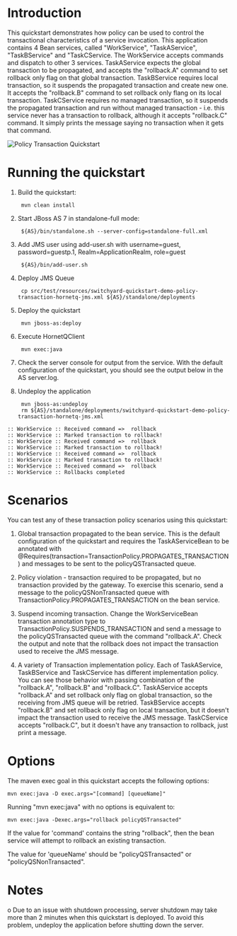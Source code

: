 Introduction
============
This quickstart demonstrates how policy can be used to control the transactional characteristics
of a service invocation.  This application contains 4 Bean services, called "WorkService",
"TaskAService", "TaskBService" and "TaskCService. The WorkService accepts commands and dispatch
to other 3 services.
TaskAService expects the global transaction to be propagated, and accepts the "rollback.A" command
to set rollback only flag on that global transaction.
TaskBService requires local transaction, so it suspends the propagated transaction and create new
one. It accepts the "rollback.B" command to set rollback only flang on its local transaction.
TaskCService requires no managed transaction, so it suspends the propagated transaction and run
without managed transaction - i.e. this service never has a transaction to rollback, although it
accepts "rollback.C" command. It simply prints the message saying no transaction when it gets that
command.

![Policy Transaction Quickstart](https://github.com/jboss-switchyard/quickstarts/raw/master/demos/policy-transaction/policy-transaction.jpg)


Running the quickstart
======================

1. Build the quickstart:

        mvn clean install

2. Start JBoss AS 7 in standalone-full mode:

        ${AS}/bin/standalone.sh --server-config=standalone-full.xml

3. Add JMS user using add-user.sh with username=guest, password=guestp.1, Realm=ApplicationRealm, role=guest

        ${AS}/bin/add-user.sh

4. Deploy JMS Queue

        cp src/test/resources/switchyard-quickstart-demo-policy-transaction-hornetq-jms.xml ${AS}/standalone/deployments

5. Deploy the quickstart

        mvn jboss-as:deploy

6. Execute HornetQClient

        mvn exec:java

7. Check the server console for output from the service.  With the default
   configuration of the quickstart, you should see the output below in the
   AS server.log.
8. Undeploy the application

        mvn jboss-as:undeploy
        rm ${AS}/standalone/deployments/switchyard-quickstart-demo-policy-transaction-hornetq-jms.xml

```
:: WorkService :: Received command =>  rollback
:: WorkService :: Marked transaction to rollback!
:: WorkService :: Received command =>  rollback
:: WorkService :: Marked transaction to rollback!
:: WorkService :: Received command =>  rollback
:: WorkService :: Marked transaction to rollback!
:: WorkService :: Received command =>  rollback
:: WorkService :: Rollbacks completed
```

Scenarios
=========
You can test any of these transaction policy scenarios using this quickstart:

1) Global transaction propagated to the bean service.  This is the default
   configuration of the quickstart and requires the TaskAServiceBean to be
   annotated with @Requires(transaction=TransactionPolicy.PROPAGATES_TRANSACTION)
   and messages to be sent to the policyQSTransacted queue.
   
2) Policy violation - transaction required to be propagated, but no transaction
   provided by the gateway.  To exercise this scenario, send a message to the
   policyQSNonTransacted queue with TransactionPolicy.PROPAGATES_TRANSACTION
   on the bean service.

3) Suspend incoming transaction.  Change the WorkServiceBean transaction
   annotation type to TransactionPolicy.SUSPENDS_TRANSACTION and send a
   message to the policyQSTransacted queue with the command "rollback.A".  Check
   the output and note that the rollback does not impact the transaction used
   to receive the JMS message.

4) A variety of Transaction implementation policy. Each of TaskAService,
   TaskBService and TaskCService has different implementation policy.
   You can see those behavior with passing combination of the "rollback.A",
   "rollback.B" and "rollback.C". TaskAService accepts "rollback.A" and
   set rollback only flag on global transaction, so the receiving from JMS
   queue will be retried. TaskBService accepts "rollback.B" and set rollback
   only flag on local transaction, but it doesn't impact the transaction used
   to receive the JMS message. TaskCService accepts "rollback.C", but it doesn't
   have any transaction to rollback, just print a message.

Options
=======
The maven exec goal in this quickstart accepts the following options:

    mvn exec:java -D exec.args="[command] [queueName]"

Running "mvn exec:java" with no options is equivalent to:

    mvn exec:java -Dexec.args="rollback policyQSTransacted"

If the value for 'command' contains the string "rollback", then the bean service
will attempt to rollback an existing transaction.

The value for 'queueName' should be "policyQSTransacted" or
"policyQSNonTransacted".

Notes
=======

o Due to an issue with shutdown processing, server shutdown may take
  more than 2 minutes when this quickstart is deployed.  To avoid this
  problem, undeploy the application before shutting down the server.
